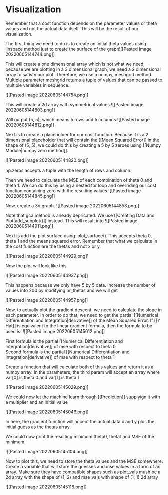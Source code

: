 # Visualization
Remember that a cost function depends on the parameter values or theta values and not the actual data itself. This will be the result of our visualization.  
  
The first thing we need to do is to create an initial theta values using linspace method just to create the surface of the graph![[Pasted image 20220605144744.png]]

This will create a one dimensional array which is not what we need, because we are plotting in a 3 dimensional graph, we need a 2 dimensional array to satisfy our plot. Therefore, we use a numpy, meshgrid method. Multiple parameter meshgrid returns a tuple of values that can be passed to multiple variables in sequence.

![[Pasted image 20220605144754.png]]

This will create a 2d array with symmetrical values.![[Pasted image 20220605144803.png]]

Will output (5, 5), which means 5 rows and 5 columns.![[Pasted image 20220605144812.png]]

Next is to create a placeholder for our cost function. Because it is a 2 dimensional placeholder that will contain the [[Mean Squared Error]] in the shape of (5, 5), we could do this by creating a 5 by 5 zeroes using [[Numpy Module|numpy zero method]].

![[Pasted image 20220605144820.png]]

np.zeros accepts a tuple with the length of rows and column.

Then we need to calculate the MSE of each combination of theta 0 and theta 1. We can do this by using a nested for loop and overriding our cost function containing zero with the resulting values
![[Pasted image 20220605144845.png]]

Now, create a 3d graph.
![[Pasted image 20220605144858.png]]

Note that gca method is already depricated. We use  [[Creating Data and Plot|add_subplot()]] instead. This will result into
![[Pasted image 20220605144911.png]]


Next is add the plot surface using .plot_surface(). This accepts theta 0, theta 1 and the means squared error. Remember that what we calculate in the cost function are the thetas and not x or y.

![[Pasted image 20220605144929.png]]

Now the plot will look like this

![[Pasted image 20220605144937.png]]

This happens because we only have 5 by 5 data. Increase the number of values into 200 by modifying nr_thetas and we will get

![[Pasted image 20220605144957.png]]

Now, to actually plot the gradient descent, we need to calculate the slope in each parameter. In order to do that, we need to get the partial [[Numerical Differentiation and Integration|derivative]] of the Mean Squared Error. If [[Y Hat]] is equivalent to the linear gradient formula, then the formula to be used is:
![[Pasted image 20220605145012.png]]

First formula is the partial [[Numerical Differentiation and Integration|derivative]] of mse with respect to theta 0  
Second formula is the partial [[Numerical Differentiation and Integration|derivative]] of mse with respect to theta 1  
  
Create a function that will calculate both of this values and return it as a numpy array. In the parameters, the third param will accept an array where var\[0] is theta 0 and var\[1] is theta 1

![[Pasted image 20220605145029.png]]


We could now let the machine learn through [[Prediction]] supplyign it with a multiplier and an initial value

![[Pasted image 20220605145046.png]]

In here, the gradient function will accept the actual data x and y plus the initial guess as the thetas array.  
  
We could now print the resulting minimum theta0, theta1 and MSE of the minimum.

![[Pasted image 20220605145104.png]]

Now to plot this, we need to store the theta values and the MSE somewhere. Create a variable that will store the guesses and mse values in a form of an array. Make sure they have compatible shapes such as plot_vals mush be a 2d array with the shape of (1, 2) and mse_vals with shape of (1, 1) 2d array

![[Pasted image 20220605145118.png]]